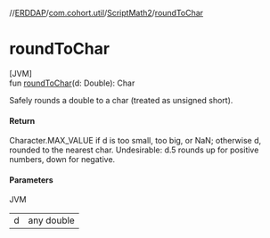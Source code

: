 //[ERDDAP](../../../index.md)/[com.cohort.util](../index.md)/[ScriptMath2](index.md)/[roundToChar](round-to-char.md)

# roundToChar

[JVM]\
fun [roundToChar](round-to-char.md)(d: Double): Char

Safely rounds a double to a char (treated as unsigned short).

#### Return

Character.MAX_VALUE if d is too small, too big, or NaN; otherwise d, rounded to the nearest char. Undesirable: d.5 rounds up for positive numbers, down for negative.

#### Parameters

JVM

| | |
|---|---|
| d | any double |